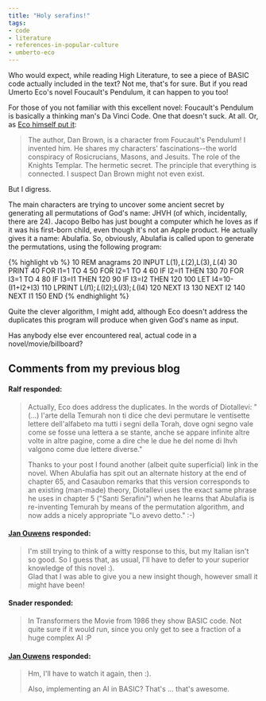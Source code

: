 ```yaml
---
title: "Holy serafins!"
tags:
- code
- literature
- references-in-popular-culture
- umberto-eco
---
```

Who would expect, while reading High Literature, to see a piece of BASIC code
actually included in the text? Not me, that's for sure. But if you read Umerto
Eco's novel Foucault's Pendulum, it can happen to you too!

For those of you not familiar with this excellent novel: Foucault's Pendulum is
basically a thinking man's Da Vinci Code. One that doesn't suck. At all. Or, as
[Eco himself put it](http://www.theparisreview.org/interviews/5856/the-art-of-fiction-no-197-pauleacute-baacutertoacuten):

> The author, Dan Brown, is a character from Foucault's Pendulum! I
> invented him. He shares my characters' fascinations--the world
> conspiracy of Rosicrucians, Masons, and Jesuits. The role of the Knights
> Templar. The hermetic secret. The principle that everything is connected. I
> suspect Dan Brown might not even exist.

But I digress.

The main characters are trying to uncover some ancient secret by generating all
permutations of God's name: JHVH (of which, incidentally, there are 24). Jacopo
Belbo has just bought a computer which he loves as if it was his first-born
child, even though it's not an Apple product. He actually gives it a name:
Abulafia. So, obviously, Abulafia is called upon to generate the permutations,
using the following program:

{% highlight vb %}
10 REM anagrams
20 INPUT L$(1),L$(2),L$(3),L$(4)
30 PRINT
40 FOR I1=1 TO 4
50 FOR I2=1 TO 4
60 IF I2=I1 THEN 130
70 FOR I3=1 TO 4
80 IF I3=I1 THEN 120
90 IF I3=I2 THEN 120
100 LET I4=10-(I1+I2+I3)
110 LPRINT L$(I1);L$(I2);L$(I3);L$(I4)
120 NEXT I3
130 NEXT I2
140 NEXT I1
150 END
{% endhighlight %}

Quite the clever algorithm, I might add, although Eco doesn't address the
duplicates this program will produce when given God's name as input.

Has anybody else ever encountered real, actual code in a novel/movie/billboard?


Comments from my previous blog
------------------------------

#### Ralf responded:

> Actually, Eco does address the duplicates. In the words of Diotallevi: "(...) l'arte della Temurah non ti dice che devi permutare le ventisette lettere dell'alfabeto ma tutti i segni della Torah, dove ogni segno vale come se fosse una lettera a se stante, anche se appare infinite altre volte in altre pagine, come a dire che le due he del nome di Ihvh valgono come due lettere diverse."
>
> Thanks to your post I found another (albeit quite superficial) link in the novel. When Abulafia has spit out an alternate history at the end of chapter 65, and Casaubon remarks that this version corresponds to an existing (man-made) theory, Diotallevi uses the exact same phrase he uses in chapter 5 ("Santi Serafini") when he learns that Abulafia is re-inventing Temurah by means of the permutation algorithm, and now adds a nicely appropriate "Lo avevo detto." :-)

#### [Jan Ouwens](http://www.jqno.nl) responded:

> I'm still trying to think of a witty response to this, but my Italian isn't so good. So I guess that, as usual, I'll have to defer to your superior knowledge of this novel :).<br>
> Glad that I was able to give you a new insight though, however small it might have been!

#### Snader responded:

> In Transformers the Movie from 1986 they show BASIC code. Not quite sure if it would run, since you only get to see a fraction of a huge complex AI :P

#### [Jan Ouwens](http://www.jqno.nl) responded:

> Hm, I'll have to watch it again, then :).
>
> Also, implementing an AI in BASIC? That's ... that's awesome.

